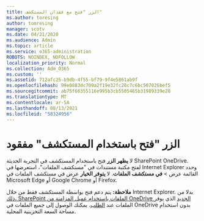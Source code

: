 ```yaml
---
title: الزر "فتح مع فقدان المستكشف"
ms.author: toresing
author: tomresing
manager: scotv
ms.date: 04/21/2020
ms.audience: Admin
ms.topic: article
ms.service: o365-administration
ROBOTS: NOINDEX, NOFOLLOW
localization_priority: Normal
ms.collection: Adm_O365
ms.custom: ''
ms.assetid: 712afc25-b9db-4f55-bf79-9f4e5861ab9f
ms.openlocfilehash: 99e0883dc709a2f19e32fc28c7c6bc507026bef5
ms.sourcegitcommit: ab75f66355116e995b3cb5505465b31989339e28
ms.translationtype: MT
ms.contentlocale: ar-SA
ms.lasthandoff: 08/13/2021
ms.locfileid: "58324956"
---
```

# <a name="the-open-with-explorer-button-is-missing"></a>الزر "فتح باستخدام المستكشف" مفقود

لا **يظهر الزر** فتح باستخدام المستكشف في التجربة الحديثة SharePoint OneDrive. لفتح مكتبة مستندات في "مستكشف الملفات"، استعرضها في Internet Explorer وحدد القائمة عرض \> **في مستكشف الملفات**. لا **يتوفر الخيار** عرض في مستكشف الملفات في Microsoft Edge أو Google Chrome أو Firefox. 
  
**ملاحظة:** يتم دعم فتح بواسطة المستكشف فقط من خلال Internet Explorer. بدلا من [ذلك، SharePoint الملفات باستخدام عميل المزامنة من OneDrive الجديد](https://support.office.com/article/6de9ede8-5b6e-4503-80b2-6190f3354a88.aspx) الذي يوفر الملفات عند [الطلب](https://support.office.com/article/0e6860d3-d9f3-4971-b321-7092438fb38e.aspx). يمكنك الوصول إلى جميع الملفات في OneDrive بدون استخدام مساحة السعة التخزينية المحلية. 
  

